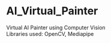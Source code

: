# AI_Virtual_Painter
Virtual AI Painter using Computer Vision <BR>
Libraries used: OpenCV, Mediapipe
